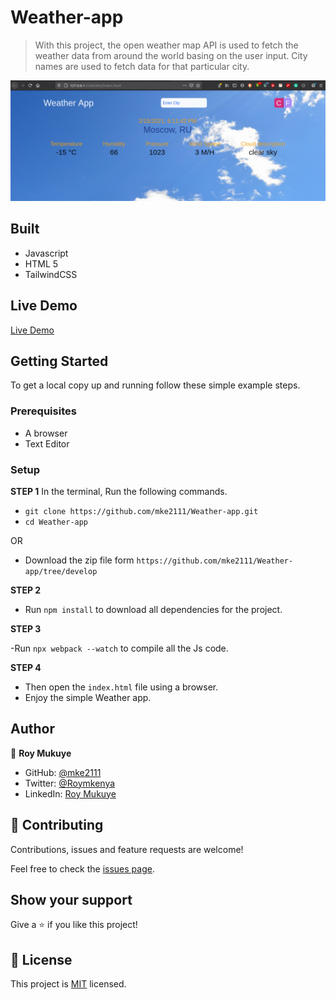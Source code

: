 # Weather-app


> With this project, the open weather map API is used to fetch the weather data from around the world basing on the user input. City names are used to fetch data for that particular city.


![screenshot](./src/img/Screenshot.png)


## Built

- Javascript
- HTML 5
- TailwindCSS

## Live Demo

[Live Demo](https://rawcdn.githack.com/mke2111/Weather-app/1053e34bf766a7758d77d2c144ebf155baff387e/dist/index.html)


## Getting Started

To get a local copy up and running follow these simple example steps.

### Prerequisites

- A browser
- Text Editor

### Setup

**STEP 1**
In the terminal, Run the following commands.

- `git clone https://github.com/mke2111/Weather-app.git`
- `cd Weather-app`

OR

- Download the zip file form `https://github.com/mke2111/Weather-app/tree/develop`

**STEP 2**

- Run `npm install` to download all dependencies for the project.

**STEP 3**

-Run `npx webpack --watch` to compile all the Js code.

**STEP 4**

- Then open the `index.html` file using a browser.
- Enjoy the simple Weather app.

## Author

👤 **Roy Mukuye**

- GitHub: [@mke2111](https://github.com/mke2111)
- Twitter: [@Roymkenya](https://twitter.com/Roymkenya)
- LinkedIn: [Roy Mukuye](https://www.linkedin.com/in/roy-mukuye-42b07b1b4)


## 🤝 Contributing

Contributions, issues and feature requests are welcome!

Feel free to check the [issues page](https://github.com/mke2111/Weather-app/issues).

## Show your support

Give a ⭐️ if you like this project!

## 📝 License

This project is [MIT](https://opensource.org/licenses/MIT) licensed.